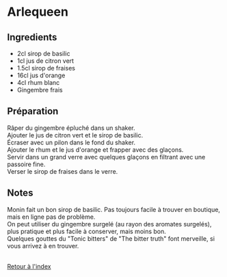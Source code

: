 # Arlequeen

## Ingredients

- 2cl sirop de basilic
- 1cl jus de citron vert
- 1.5cl sirop de fraises
- 16cl jus d'orange
- 4cl rhum blanc
- Gingembre frais

## Préparation

Râper du gingembre épluché dans un shaker. \
Ajouter le jus de citron vert et le sirop de basilic. \
Écraser avec un pilon dans le fond du shaker. \
Ajouter le rhum et le jus d'orange et frapper avec des glaçons. \
Servir dans un grand verre avec quelques glaçons en filtrant avec une passoire fine. \
Verser le sirop de fraises dans le verre. 

## Notes

Monin fait un bon sirop de basilic. Pas toujours facile à trouver en boutique, mais en ligne pas de problème. \
On peut utiliser du gingembre surgelé (au rayon des aromates surgelés), plus pratique et plus facile à conserver, mais moins bon. \
Quelques gouttes du "Tonic bitters" de "The bitter truth" font merveille, si vous arrivez à en trouver. 


 \
[Retour à l'index](../index.md)

